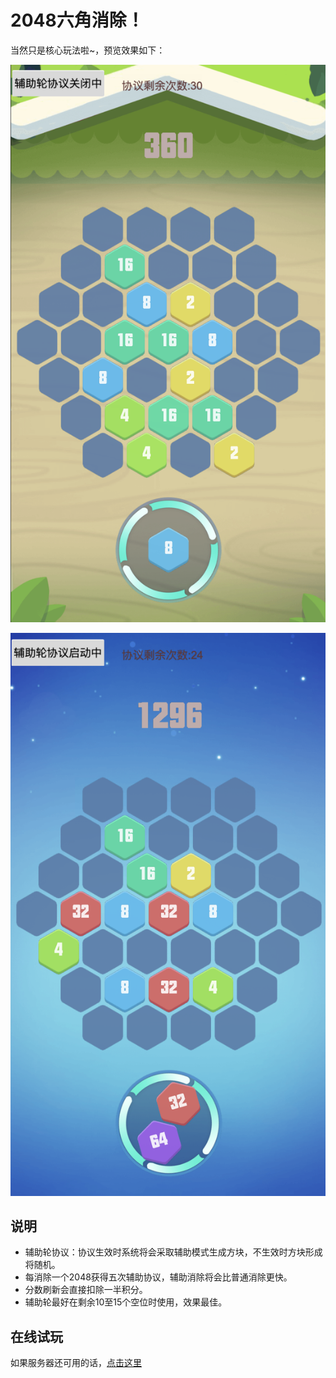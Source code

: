 # 2048六角消除！

当然只是核心玩法啦~，预览效果如下：

![preview-1](./images/截屏2023-08-11%2017.39.59.png)

![preview-2](./images/截屏2023-08-11%2017.40.48.png)

## 说明

- 辅助轮协议：协议生效时系统将会采取辅助模式生成方块，不生效时方块形成将随机。
- 每消除一个2048获得五次辅助协议，辅助消除将会比普通消除更快。
- 分数刷新会直接扣除一半积分。
- 辅助轮最好在剩余10至15个空位时使用，效果最佳。

## 在线试玩

如果服务器还可用的话，[点击这里](http://120.78.72.140:233/2048/)




